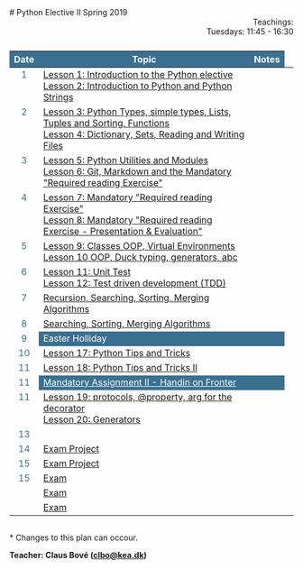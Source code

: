 <head>
  <style> 
    
    h1:first-of-type {display: none;}
    #github {text-align: right; margin:-50px 0 50px 0}
    #teachings {text-align: right; margin: 0px 0 10px 0}
    #tbl {display: inline-table}
    td {vertical-align: top;}
    thead th {background-color: #3a7090; color:#ffffff}
    td:nth-child(1) {color: #3a7090; text-align:center}
  </style>
</head>
# Python Elective II Spring 2019

<!-- <div id="github"><a href="https://github.com/python-elective-2-spring-2019/">GitHub</a>
</div> -->

<div id="teachings">
  Teachings: <br> Tuesdays: 11:45 - 16:30<br> 
</div>

<table id="tbl">
  <thead>
  <tr>
      <th>Date</th>
      <th>Topic</th>
      <th>Notes</th>
  </tr>
  </thead>
  <tbody>
  <tr>
      <td>1</td>
      <td>    
        <a href="https://github.com/python-elective-2-spring-2019/Lesson-01-Introduction-to-the-Python-elective/blob/master/README.md">Lesson 1: Introduction to the Python elective</a><br>
        <a href="https://github.com/python-elective-2-spring-2019/Lesson-02-Introduction-to-Python-and-Python-Strings/blob/master/README.md">Lesson 2: Introduction to Python and Python Strings</a>
        </td>
    <td></td>
  </tr>
  
  <tr>
      <td>2</td>
      <td><a href="https://github.com/python-elective-2-spring-2019/Lesson-03-Python-Types-simple-types-Lists-Tuples-and-Sorting/blob/master/README.md">Lesson 3: Python Types, simple types, Lists, Tuples and Sorting, Functions</a><br>
      <a href="https://github.com/python-elective-2-spring-2019/Lesson-04-Dictionary-Sets-Reading-and-Writing-Files/blob/master/README.md">Lesson 4: Dictionary, Sets, Reading and Writing Files</a>
      </td>
      <td></td>
  </tr>
  
  <tr>
      <td>3</td>
      <td><a href="https://github.com/python-elective-2-spring-2019/Lesson-05-Python-Utilities-and-Modules/blob/master/README.md">Lesson 5: Python Utilities and Modules</a><br>
      <a href="https://github.com/python-elective-2-spring-2019/Lesson-06-Git-Markdown-and-Required-reading-Exercise/blob/master/README.md">Lesson 6: Git, Markdown and the Mandatory "Required reading Exercise"</a>
      </td>
      <td></td>
  </tr>  
  
<tr>     
      <td>4</td>
      <td><a href="https://github.com/python-elective-2-spring-2019/Lesson-07-Required-reading-Exercise/blob/master/README.md">Lesson 7: Mandatory "Required reading Exercise"</a><br>
      <a href="https://github.com/python-elective-2-spring-2019/Lesson-08-Required-reading-Exercise/blob/master/README.md">Lesson 8: Mandatory "Required reading Exercise - Presentation & Evaluation"</a>
      </td>
      <td></td>
  </tr>

<tr>   
      <td>5</td>
      <td><a href="https://github.com/python-elective-2-spring-2019/Lesson-09-Classes-OOP-Virtual-Environments-and-Packages">Lesson 9: Classes OOP, Virtual Environments</a><br>
      <a href="https://github.com/python-elective-2-spring-2019/Lesson-10-oop-ducktyping-decorators-abc">Lesson 10 OOP, Duck typing, generators, abc</a>
      </td>
      <td></td>
</tr>
    
  <tr> 
      <td>6</td>
      <td><a href="https://github.com/python-elective-2-spring-2019/Lesson-11-Unit-Test">Lesson 11: Unit Test</a><br>
      <a href="https://github.com/python-elective-2-spring-2019/Lesson-12-Testing-Debugging-Exeptions">Lesson 12: Test driven development (TDD)</a></td>
      <td></td>
      <td></td>
  </tr>
  
  <tr>  
      <td>7</td>
      <td><a href="">Recursion, Searching, Sorting, Merging Algorithms</a></td>
      <td></td>
  </tr>

  <tr>  
      <td>8</td>
      <td><a href="">Searching, Sorting, Merging Algorithms</a></td>
      <td></td>
  </tr>

  <tr >
      <td>9</td>
      <td style="background-color: #3a7090; color:#fff">Easter Holliday</td>
      <td style="background-color: #3a7090; color:#fff"></td>
  </tr>

  <tr> 
      <td>10</td>
      <td><a href="https://github.com/python-elective-2-spring-2019/Lesson-17-Python-Tips-and-Tricks">Lesson 17: Python Tips and Tricks</a></td>
      <td></td>
  </tr>
 
  <tr>
      <td>11</td>
      <td>
      <a href="">Lesson 18: Python Tips and Tricks II</a>
      </td>
      <td></td>
  </tr>

  <tr>
      <td>11</td>
      <td style="background-color: #3a7090"><a href="https://github.com/python-elective-2-spring-2019/Mandatory_assignment_2/blob/master/README.md" style="color:#fff">Mandatory Assignment II - Handin on Fronter</a>
      </td>
      <td style="background-color: #3a7090; color:#fff"></td>
  </tr>
 

   <tr>
      <td>11</td>
      <td><a href="https://github.com/python-elective-2-spring-2019/lesson-19-property-protocols-arg-in-generator">Lesson 19: protocols, @property, arg for the decorator</a><br><a href="https://github.com/python-elective-2-spring-2019/Lesson-20-generators-generator-expression">Lesson 20: Generators</a></td>
      <td></td>
  </tr>


 
   <tr>
      <td>13</td>
      <td><a href=""></a></td>
      <td></td>
  </tr>
  
  <tr>
      <td>14</td>
      <td><a href="https://github.com/python-elective-2-spring-2019/exam">Exam Project</a></td>
      <td></td>
  </tr>
  
  <tr>    
      <td>15</td>
      <td><a href="https://github.com/python-elective-2-spring-2019/exam">Exam Project</a></td>
      <td></td>
  </tr>
  <tr>
      <td>15</td>
      <td><a href="https://github.com/python-elective-2-spring-2019/exam">Exam</a></td>
      <td></td>
  </tr>
  <tr>
      <td></td>
      <td><a href="https://github.com/python-elective-2-spring-2019/exam">Exam</a></td>
      <td></td>
  </tr>
  <tr>
      <td></td>
      <td><a href="https://github.com/python-elective-2-spring-2019/exam">Exam</a></td>
      <td></td>
  </tr>
  </tbody>
</table>
            
\* Changes to this plan can occour. <br>

__Teacher: Claus Bové (clbo@kea.dk)__

<script>
 var dates = [

        {week : 1, date : '19-02'}, 

        {week : 2, date : '26-02'},  

        {week : 3, date : '05-03'}, 

        {week : 4, date : '12-03'}, 

        {week : 5, date : '19-03'}, 

        {week : 6, date : '26-03'}, 

        {week : 7, date : '02-04'}, 

        {week : 8, date : '09-04'},

         {week : 15, date : '16-04'},
        // week 9 Easter
        {week : 9, date : '23-04'},        

        {week : 10, date : '30-04'},

        {week : 10, date : '01-05'},

        {week : 11, date : '07-05'},

        {week : 12, date : '14-05'},

        {week : 13, date : '21-05'},

        {week : 14, date : '28-05'},

        {week : 15, date : '19-06'},

        {week : 15, date : '20-06'},
       
        {week : 15, date : '21-06'}

    ]; 
  
 var table = document.getElementById("tbl");  
 var rows = table.getElementsByTagName("tr");
 
 for(i = 1; i < rows.length; i++){

     if(rows[i].getAttribute("class") === 'holliday'){
        i++;   
     }

      var tds = rows[i].getElementsByTagName("td"); 
      tds[0].innerHTML= dates[i-1].date + '-2019'; 
      // tds[1].innerHTML= dates[i-1].date + ' - 2018';  
    } 
 
</script>
